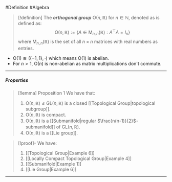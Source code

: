 #Definition #Algebra

> [!definition]
> The ***orthogonal group*** $\text{O}(n,\mathbb{R})$ for $n\in \mathbb{N}$, denoted as  is defined as: $$\text{O}(n,\mathbb{R}):=\{  A\in \text{M}_{n,n}(\mathbb{R}): A^\top A=I_{n} \}$$
> where $\text{M}_{n,n}(\mathbb{R})$ is the set of all $n\times n$ matrices with real numbers as entries.

- $\text{O}(1)\cong (\{-1, 1 \},\cdot)$ which means $\text{O}(1)$ is abelian.
- For $n>1$, $\text{O}(n)$ is non-abelian as matrix multiplications don't commute.
---
##### Properties
> [!lemma] Proposition 1
> We have that:
> 1. $\text{O}(n,\mathbb{R})\leq \text{GL}(n,\mathbb{R})$ is a closed [[Topological Group|topological subgroup]].
> 2. $\text{O}(n,\mathbb{R})$ is compact.
> 3. $\text{O}(n,\mathbb{R})$ is a [[Submanifold|regular $\frac{n(n-1)}{2}$-submanifold]] of $\text{GL}(n,\mathbb{R})$.
> 4. $\text{O}(n,\mathbb{R})$ is a [[Lie group]].

> [!proof]-
> We have:
> 1. [[Topological Group|Example 6]]
> 2. [[Locally Compact Topological Group|Example 4]]
> 3. [[Submanifold|Example 1]]
> 4. [[Lie Group|Example 6]]
---
